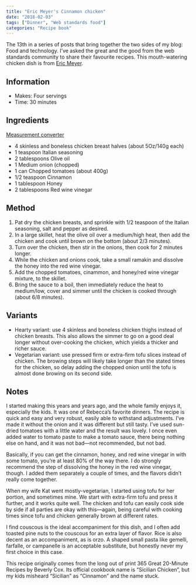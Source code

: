```yaml
---
title: "Eric Meyer's Cinnamon chicken"
date: "2018-02-03"
tags: ["Dinner", "Web standards food"]
categories: "Recipe book"
---
```


The 13th in a series of posts that bring together the two sides of my blog: Food and technology. I’ve asked the great and the good from the web standards community to share their favourite recipes. This mouth-watering chicken dish is from [Eric Meyer](https://twitter.com/meyerweb).

## Information

* Makes: Four servings
* Time: 30 minutes

## Ingredients

[Measurement converter](https://www.unitconverters.net/)

* 4 skinless and boneless chicken breast halves (about 5Oz/140g each)
* 1 teaspoon Italian seasoning
* 2 tablespoons Olive oil
* 1 Medium onion (chopped)
* 1 can Chopped tomatoes (about 400g)
* 1/2 teaspoon Cinnamon
* 1 tablespoon Honey
* 2 tablespoons Red wine vinegar

## Method

1. Pat dry the chicken breasts, and sprinkle with 1/2 teaspoon of the Italian seasoning, salt and pepper as desired.
2. In a large skillet, heat the olive oil over a medium/high heat, then add the chicken and cook until brown on the bottom (about 2/3 minutes).
3. Turn over the chicken, then stir in the onions, then cook for 2 minutes longer.
4. While the chicken and onions cook, take a small ramakin and dissolve the honey into the red wine vinegar.
5. Add the chopped tomatoes, cinammon, and honey/red wine vinegar mixture, to the skillet.
6. Bring the sauce to a boil, then immediately reduce the heat to medium/low, cover and simmer until the chicken is cooked through (about 6/8 minutes).

## Variants

* Hearty variant: use 4 skinless and boneless chicken thighs instead of chicken breasts. This also allows the simmer to go on a good deal longer without over-cooking the chicken, which yields a thicker and richer sauce.
* Vegetarian variant: use pressed firm or extra-firm tofu slices instead of chicken. The browing steps will likely take longer than the stated times for the chicken, so delay adding the chopped onion until the tofu is almost done browing on its second side.

## Notes

I started making this years and years ago, and the whole family enjoys it, especially the kids. It was one of Rebecca’s favorite dinners. The recipe is quick and easy and very robust, easily able to withstand adjustments. I’ve made it without the onion and it was different but still tasty. I’ve used sun-dried tomatoes with a little water and the result was lovely. I once even added water to tomato paste to make a tomato sauce, there being nothing else on hand, and it was not bad—not recommended, but not bad.

Basically, if you can get the cinnamon, honey, and red wine vinegar in with some tomato, you’re at least 80% of the way there. I do strongly recommend the step of dissolving the honey in the red wine vinegar, though. I added them separately a couple of times, and the flavors didn’t really come together.

When my wife Kat went mostly-vegetarian, I started using tofu for her portion, and sometimes mine. We start with extra-firm tofu and press it further, and it works quite well. The chicken and tofu can easily cook side by side if all parties are okay with this—again, being careful with cooking times since tofu and chicken generally brown at different rates.

I find couscous is the ideal accompaniment for this dish, and I often add toasted pine nuts to the couscous for an extra layer of flavor. Rice is also decent as an accompaniment, as is orzo. A shaped small pasta like gemelli, farfalle, or campanelle is an acceptable substitute, but honestly never my first choice in this case.

This recipe originally comes from the long out of print 365 Great 20-Minute Recipes by Beverly Cox. Its official cookbook name is “Sicilian Chicken”, but my kids misheard “Sicilian” as “Cinnamon” and the name stuck.
